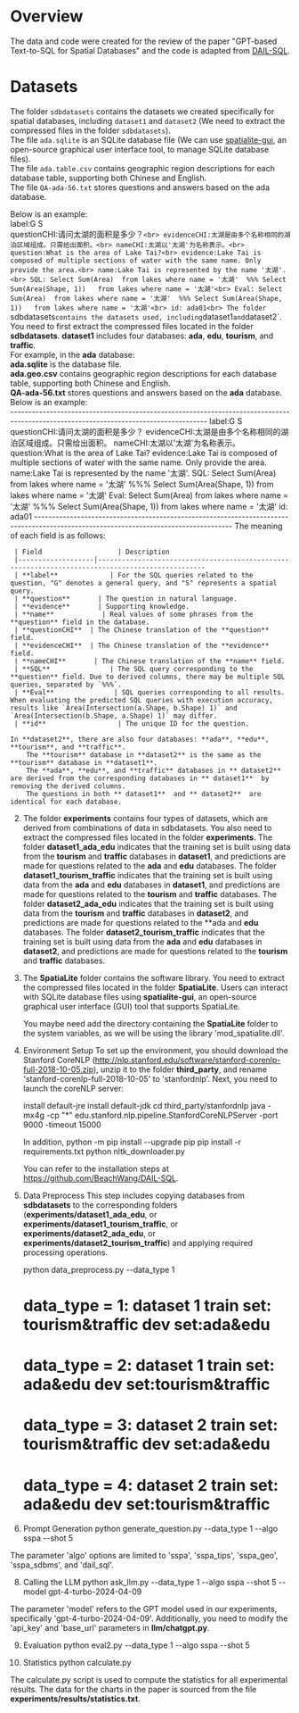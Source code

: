 Overview
=

The data and code were created for the review of the paper "GPT-based Text-to-SQL for Spatial Databases" and the code is adapted from [DAIL-SQL](https://github.com/BeachWang/DAIL-SQL).

Datasets
=

The folder `sdbdatasets` contains the datasets we created specifically for spatial databases, including `dataset1` and `dataset2` (We need to extract the compressed files in the folder `sdbdatasets`). <br>
The file `ada.sqlite` is an SQLite database file (We can use [spatialite-gui](https://www.gaia-gis.it/fossil/spatialite_gui/index), an open-source graphical user interface tool, to manage SQLite database files). <br>
The file `ada.table.csv` contains geographic region descriptions for each database table, supporting both Chinese and English. <br>
The file `QA-ada-56.txt` stores questions and answers based on the ada database. <br>

Below is an example:  
label:G S <br>
questionCHI:请问太湖的面积是多少？`<br>
evidenceCHI:太湖是由多个名称相同的湖泊区域组成。只需给出面积。<br>
nameCHI:太湖以'太湖'为名称表示。<br>
question:What is the area of Lake Tai?<br>
evidence:Lake Tai is composed of multiple sections of water with the same name. Only provide the area.<br>
name:Lake Tai is represented by the name '太湖'.<br>
SQL: Select Sum(Area)  from lakes where name = '太湖'  %%% Select Sum(Area(Shape, 1))   from lakes where name = '太湖'<br>
Eval: Select Sum(Area)  from lakes where name = '太湖'  %%% Select Sum(Area(Shape, 1))   from lakes where name = '太湖'<br>
id: ada01<br>
The folder `sdbdatasets` contains the datasets used, including `dataset1` and `dataset2`.  
   You need to first extract the compressed files located in the folder **sdbdatasets**.
    **dataset1** includes four databases: **ada**, **edu**, **tourism**, and **traffic**.  
    For example, in the **ada** database:  
        **ada.sqlite** is the database file.  
        **ada.geo.csv** contains geographic region descriptions for each database table, supporting both Chinese and English.  
        **QA-ada-56.txt** stores questions and answers based on the **ada** database. Below is an example:  
        -------------------------------------------------------------------------------------------------------------------------------------
        label:G S
        questionCHI:请问太湖的面积是多少？
        evidenceCHI:太湖是由多个名称相同的湖泊区域组成。只需给出面积。
        nameCHI:太湖以'太湖'为名称表示。
        question:What is the area of Lake Tai?
        evidence:Lake Tai is composed of multiple sections of water with the same name. Only provide the area.
        name:Lake Tai is represented by the name '太湖'.
        SQL: Select Sum(Area)  from lakes where name = '太湖'  %%% Select Sum(Area(Shape, 1))   from lakes where name = '太湖'
        Eval: Select Sum(Area)  from lakes where name = '太湖'  %%% Select Sum(Area(Shape, 1))   from lakes where name = '太湖'
        id: ada01
        -------------------------------------------------------------------------------------------------------------------------------------
    The meaning of each field is as follows:

     | Field                   | Description  
     |-------------------|-------------------------------------------------------------------------------------------------
     | **label**             | For the SQL queries related to the question, "G" denotes a general query, and "S" represents a spatial query.
     | **question**       | The question in natural language. 
     | **evidence**       | Supporting knowledge.
     | **name**            | Real values of some phrases from the **question** field in the database. 
     | **questionCHI**  | The Chinese translation of the **question** field.
     | **evidenceCHI**  | The Chinese translation of the **evidence** field.
     | **nameCHI**       | The Chinese translation of the **name** field.
     | **SQL**               | The SQL query corresponding to the **question** field. Due to derived columns, there may be multiple SQL queries, separated by `%%%`. 
     | **Eval**               | SQL queries corresponding to all results. When evaluating the predicted SQL queries with execution accuracy, results like `Area(Intersection(a.Shape, b.Shape) 1)` and `Area(Intersection(b.Shape, a.Shape) 1)` may differ. 
     | **id**                  | The unique ID for the question.  

    In **dataset2**, there are also four databases: **ada**, **edu**, **tourism**, and **traffic**.  
        The **tourism** database in **dataset2** is the same as the **tourism** database in **dataset1**.  
        The **ada**, **edu**, and **traffic** databases in ** dataset2**  are derived from the corresponding databases in ** dataset1**  by removing the derived columns.  
        The questions in both ** dataset1**  and ** dataset2**  are identical for each database.

2. The folder **experiments** contains four types of datasets, which are derived from combinations of data in sdbdatasets.
   You also need to extract the compressed files located in the folder **experiments**.
    The folder **dataset1_ada_edu** indicates that the training set is built using data from the **tourism** and **traffic** databases in **dataset1**, and predictions are made for questions related to the **ada** and **edu** databases.
    The folder **dataset1_tourism_traffic** indicates that the training set is built using data from the **ada** and **edu** databases in **dataset1**, and predictions are made for questions related to the **tourism** and **traffic** databases.
    The folder **dataset2_ada_edu** indicates that the training set is built using data from the **tourism** and **traffic** databases in **dataset2**, and predictions are made for questions related to the **ada and **edu** databases.
    The folder **dataset2_tourism_traffic** indicates that the training set is built using data from the **ada** and **edu** databases in **dataset2**, and predictions are made for questions related to the **tourism** and **traffic** databases.

3. The **SpatiaLite** folder contains the software library.
   You need to extract the compressed files located in the folder **SpatiaLite**.
   Users can interact with SQLite database files using **spatialite-gui**, an open-source graphical user interface (GUI) tool that supports SpatiaLite.
    
    You maybe need add the directory containing the **SpatiaLite** folder to the system variables, as we will be using the library 'mod_spatialite.dll'.

4. Environment Setup
    To set up the environment, you should download the Stanford CoreNLP (http://nlp.stanford.edu/software/stanford-corenlp-full-2018-10-05.zip), unzip it to the folder **third_party**, and rename 'stanford-corenlp-full-2018-10-05' to 'stanfordnlp'. Next, you need to launch the coreNLP server:
    
    install default-jre
    install default-jdk
    cd third_party/stanfordnlp
    java -mx4g -cp "*" edu.stanford.nlp.pipeline.StanfordCoreNLPServer -port 9000 -timeout 15000

   In addition,
   python -m pip install --upgrade pip
   pip install -r requirements.txt
   python nltk_downloader.py

   You can refer to the installation steps at https://github.com/BeachWang/DAIL-SQL.
  
6. Data Preprocess
    This step includes copying databases from **sdbdatasets** to the corresponding folders (**experiments/dataset1_ada_edu**, or **experiments/dataset1_tourism_traffic**,  or **experiments/dataset2_ada_edu**, or **experiments/dataset2_tourism_traffic**) and applying required processing operations.

   python data_preprocess.py --data_type 1

   # data_type = 1: dataset 1      train set: tourism&traffic              dev set:ada&edu
   # data_type = 2: dataset 1      train set: ada&edu                      dev set:tourism&traffic
   # data_type = 3: dataset 2      train set: tourism&traffic              dev set:ada&edu
   # data_type = 4: dataset 2      train set: ada&edu                      dev set:tourism&traffic

7. Prompt Generation
   python generate_question.py --data_type 1 --algo sspa --shot 5

  The parameter 'algo' options are limited to 'sspa', 'sspa_tips', 'sspa_geo', 'sspa_sdbms', and 'dail_sql'.

8. Calling the LLM
   python ask_llm.py --data_type 1 --algo sspa --shot 5 --model gpt-4-turbo-2024-04-09
   
  The parameter 'model' refers to the GPT model used in our experiments, specifically 'gpt-4-turbo-2024-04-09'. Additionally, you need to modify the 'api_key' and 'base_url' parameters in **llm/chatgpt.py**.

9. Evaluation
   python eval2.py --data_type 1 --algo sspa --shot 5

10. Statistics
   python calculate.py
   
  The calculate.py script is used to compute the statistics for all experimental results. The data for the charts in the paper is sourced from the file **experiments/results/statistics.txt**.
    

